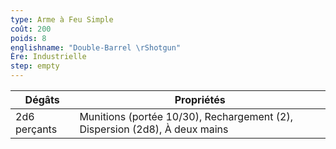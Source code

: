 ```yaml
---
type: Arme à Feu Simple
coût: 200
poids: 8
englishname: "Double-Barrel \rShotgun"
Ère: Industrielle
step: empty
---
```

| Dégâts       | Propriétés                                                                 |
| ------------ | -------------------------------------------------------------------------- |
| 2d6 perçants | Munitions (portée 10/30), Rechargement (2), Dispersion (2d8), À deux mains |
